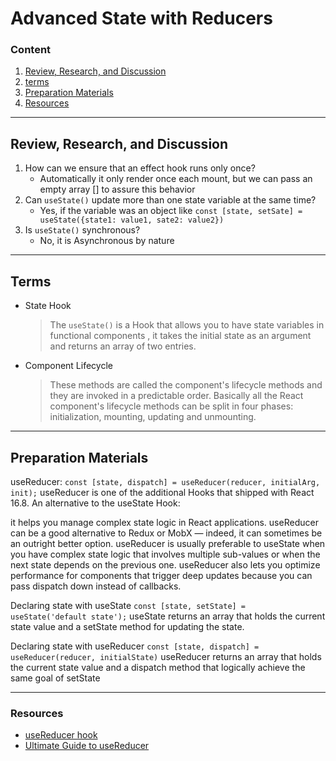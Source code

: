 # Advanced State with Reducers

### Content

1. [Review, Research, and Discussion](#review-research-and-discussion)
1. [terms](#terms)
1. [Preparation Materials](#preparation-materials)
1. [Resources](#resources)

---

## Review, Research, and Discussion

1. How can we ensure that an effect hook runs only once?
   - Automatically it only render once each mount, but we can pass an empty array [] to assure this behavior
2. Can `useState()` update more than one state variable at the same time?
   - Yes, if the variable was an object like `const [state, setSate] = useState({state1: value1, sate2: value2})`
3. Is `useState()` synchronous?
   - No, it is Asynchronous by nature

---

## Terms

- State Hook
  > The `useState()` is a Hook that allows you to have state variables in functional components , it takes the initial state as an argument and returns an array of two entries.
- Component Lifecycle
  > These methods are called the component's lifecycle methods and they are invoked in a predictable order. Basically all the React component's lifecycle methods can be split in four phases: initialization, mounting, updating and unmounting.

---

## Preparation Materials

useReducer: `const [state, dispatch] = useReducer(reducer, initialArg, init);` useReducer is one of the additional Hooks that shipped with React 16.8. An alternative to the useState Hook:

it helps you manage complex state logic in React applications. useReducer can be a good alternative to Redux or MobX — indeed, it can sometimes be an outright better option. useReducer is usually preferable to useState when you have complex state logic that involves multiple sub-values or when the next state depends on the previous one. useReducer also lets you optimize performance for components that trigger deep updates because you can pass dispatch down instead of callbacks.

Declaring state with useState `const [state, setState] = useState('default state');` useState returns an array that holds the current state value and a setState method for updating the state.

Declaring state with useReducer `const [state, dispatch] = useReducer(reducer, initialState)` useReducer returns an array that holds the current state value and a dispatch method that logically achieve the same goal of setState

---

### Resources

- [useReducer hook](https://reactjs.org/docs/hooks-reference.html#usereducer)
- [Ultimate Guide to useReducer](https://blog.logrocket.com/guide-to-react-usereducer-hook/)
